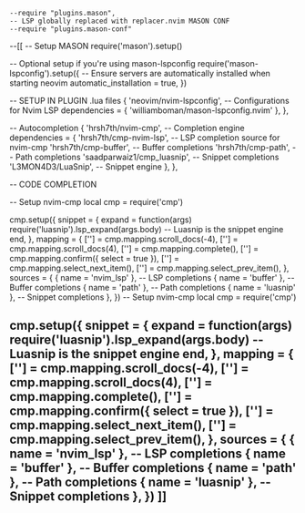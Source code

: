 	--require "plugins.mason",
	-- LSP globally replaced with replacer.nvim MASON CONF
	--require "plugins.mason-conf"
--[[
-- Setup MASON
require('mason').setup()

-- Optional setup if you're using mason-lspconfig
require('mason-lspconfig').setup({
    -- Ensure servers are automatically installed when starting neovim
    automatic_installation = true,
})



-- SETUP IN PLUGIN .lua files 
{
    'neovim/nvim-lspconfig', -- Configurations for Nvim LSP
    dependencies = { 'williamboman/mason-lspconfig.nvim' },
},

-- Autocompletion
{
    'hrsh7th/nvim-cmp', -- Completion engine
    dependencies = {
        'hrsh7th/cmp-nvim-lsp', -- LSP completion source for nvim-cmp
        'hrsh7th/cmp-buffer',   -- Buffer completions
        'hrsh7th/cmp-path',     -- Path completions
        'saadparwaiz1/cmp_luasnip', -- Snippet completions
        'L3MON4D3/LuaSnip',     -- Snippet engine
    },
},



-- CODE COMPLETION

-- Setup nvim-cmp
local cmp = require('cmp')

cmp.setup({
  snippet = {
    expand = function(args)
      require('luasnip').lsp_expand(args.body) -- Luasnip is the snippet engine
    end,
  },
  mapping = {
    ['<C-d>'] = cmp.mapping.scroll_docs(-4),
    ['<C-f>'] = cmp.mapping.scroll_docs(4),
    ['<C-Space>'] = cmp.mapping.complete(),
    ['<CR>'] = cmp.mapping.confirm({ select = true }),
    ['<Tab>'] = cmp.mapping.select_next_item(),
    ['<S-Tab>'] = cmp.mapping.select_prev_item(),
  },
  sources = {
    { name = 'nvim_lsp' },   -- LSP completions
    { name = 'buffer' },     -- Buffer completions
    { name = 'path' },       -- Path completions
    { name = 'luasnip' },    -- Snippet completions
  },
})
-- Setup nvim-cmp
local cmp = require('cmp')

cmp.setup({
  snippet = {
    expand = function(args)
      require('luasnip').lsp_expand(args.body) -- Luasnip is the snippet engine
    end,
  },
  mapping = {
    ['<C-d>'] = cmp.mapping.scroll_docs(-4),
    ['<C-f>'] = cmp.mapping.scroll_docs(4),
    ['<C-Space>'] = cmp.mapping.complete(),
    ['<CR>'] = cmp.mapping.confirm({ select = true }),
    ['<Tab>'] = cmp.mapping.select_next_item(),
    ['<S-Tab>'] = cmp.mapping.select_prev_item(),
  },
  sources = {
    { name = 'nvim_lsp' },   -- LSP completions
    { name = 'buffer' },     -- Buffer completions
    { name = 'path' },       -- Path completions
    { name = 'luasnip' },    -- Snippet completions
  },
})
]]
--
